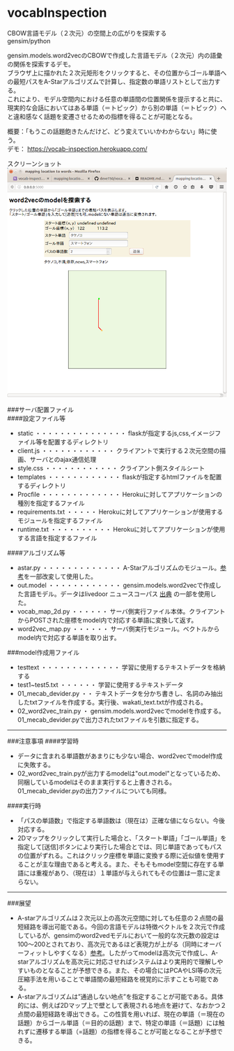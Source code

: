 # vocabInspection
CBOW言語モデル（２次元）の空間上の広がりを探索する  
gensim/python  

gensim.models.word2vecのCBOWで作成した言語モデル（２次元）内の語彙の関係を探索するデモ。  
ブラウザ上に描かれた２次元矩形をクリックすると、その位置からゴール単語への最短パスをA-Starアルゴリズムで計算し、指定数の単語リストとして出力する。  
これにより、モデル空間内における任意の単語間の位置関係を提示すると共に、現実的な会話においてはある単語（＝トピック）から別の単語（＝トピック）へと違和感なく話題を変遷させるための指標を得ることが可能となる。  

概要：「もうこの話題飽きたんだけど、どう変えていいかわからない」時に使う。  
デモ： <https://vocab-inspection.herokuapp.com/>  

スクリーンショット  
![デモ](https://github.com/deveT50/images/blob/master/vocabInspection/screen_1.png "デモ")　　

###サーバ配置ファイル  
####設定ファイル等
* static ・・・・・・・・・・・・・・・ flaskが指定するjs,css,イメージファイル等を配置するディレクトリ  
* client.js ・・・・・・・・・・・・ クライアントで実行する２次元空間の描画、サーバとのajax通信処理  
* style.css ・・・・・・・・・・・・ クライアント側スタイルシート  
* templates ・・・・・・・・・・・・ flaskが指定するhtmlファイルを配置するディレクトリ  
* Procfile ・・・・・・・・・・・・・ Herokuに対してアプリケーションの種別を指定するファイル  
* requirements.txt ・・・・・ Herokuに対してアプリケーションが使用するモジュールを指定するファイル  
* runtime.txt ・・・・・・・・・・ Herokuに対してアプリケーションが使用する言語を指定するファイル  

####アルゴリズム等
* astar.py ・・・・・・・・・・・・・ A-Starアルゴリズムのモジュール。[参考](http://qiita.com/masashi127/items/0c794e28f4b295ad82c6)を一部改変して使用した。  
* out.model ・・・・・・・・・・・・ gensim.models.word2vecで作成した言語モデル。データはlivedoor ニュースコーパス [出典](http://www.rondhuit.com/download.html#ldcc) の一部を使用した。  
* vocab_map_2d.py ・・・・・・ サーバ側実行ファイル本体。クライアントからPOSTされた座標をmodel内で対応する単語に変換して返す。  
* word2vec_map.py ・・・・・・ サーバ側実行モジュール。ベクトルからmodel内で対応する単語を取り出す。  

###model作成用ファイル  
* testtext ・・・・・・・・・・・・・ 学習に使用するテキストデータを格納する  
* test1~test5.txt ・・・・・・ 学習に使用するテキストデータ  
* 01_mecab_devider.py ・・ テキストデータを分かち書きし、名詞のみ抽出したtxtファイルを作成する。実行後、wakati_text.txtが作成される。  
* 02_word2vec_train.py ・ gensim.models.word2vecでmodelを作成する。01_mecab_devider.pyで出力されたtxtファイルを引数に指定する。  

* * *

###注意事項
####学習時
* データに含まれる単語数があまりにも少ない場合、word2vecでmodel作成に失敗する。
* 02_word2vec_train.pyが出力するmodelは"out.model"となっているため、同梱しているmodelはそのまま実行すると上書きされる。01_mecab_devider.pyの出力ファイルについても同様。

####実行時
* 「パスの単語数」で指定する単語数は（現在は）正確な値にならない。今後対応する。
* 2Dマップをクリックして実行した場合と、「スタート単語」「ゴール単語」を指定して\[送信\]ボタンにより実行した場合とでは、同じ単語であってもパスの位置がずれる。これはクリック座標を単語に変換する際に近似値を使用することが主な理由であると考える。また、そもそもmodel空間に存在する単語には重複があり、（現在は）１単語が与えられてもその位置は一意に定まらない。  

* * *

###展望
* A-starアルゴリズムは２次元以上の高次元空間に対しても任意の２点間の最短経路を導出可能である。今回の言語モデルは特徴ベクトルを２次元で作成しているが、gensimのword2vedモデルにおいて一般的な次元数の設定は100〜200とされており、高次元であるほど表現力が上がる（同時にオーバーフィットしやすくなる）[参考](http://functionp.com/2016/05/14/%E3%83%88%E3%83%94%E3%83%83%E3%82%AF%E3%83%A2%E3%83%87%E3%83%AB%E3%81%A7%E5%8D%98%E8%AA%9E%E3%81%AE%E5%88%86%E6%95%A3%E8%A1%A8%E7%8F%BE-%E5%AE%9F%E8%A3%85%E7%B7%A8/)。したがってmodelは高次元で作成し、A-starアルゴリズムを高次元に対応させればシステムはより実用的で理解しやすいものとなることが予想できる。また、その場合にはPCAやLSI等の次元圧縮手法を用いることで単語間の最短経路を視覚的に示すことも可能である。  
* A-starアルゴリズムは”通過しない地点”を指定することが可能である。具体的には、例えば2Dマップ上で壁として表現される地点を避けて、なおかつ２点間の最短経路を導出できる。この性質を用いれば、現在の単語（＝現在の話題）からゴール単語（＝目的の話題）まで、特定の単語（＝話題）には触れずに遷移する単語（=話題）の指標を得ることが可能となることが予想できる。  




